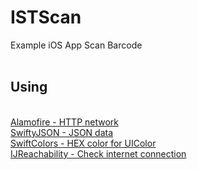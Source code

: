 # ISTScan
Example iOS App Scan Barcode <br>
<br>
<h2><b>Using</b></h2> <br>
<a href="https://github.com/Alamofire/Alamofire">Alamofire - HTTP network</a> <br>
<a href="https://github.com/SwiftyJSON/SwiftyJSON">SwiftyJSON - JSON data</a> <br>
<a href="https://github.com/thii/SwiftColors">SwiftColors - HEX color for UIColor</a> <br>
<a href="https://github.com/Isuru-Nanayakkara/IJReachability">IJReachability - Check internet connection</a> <br>
